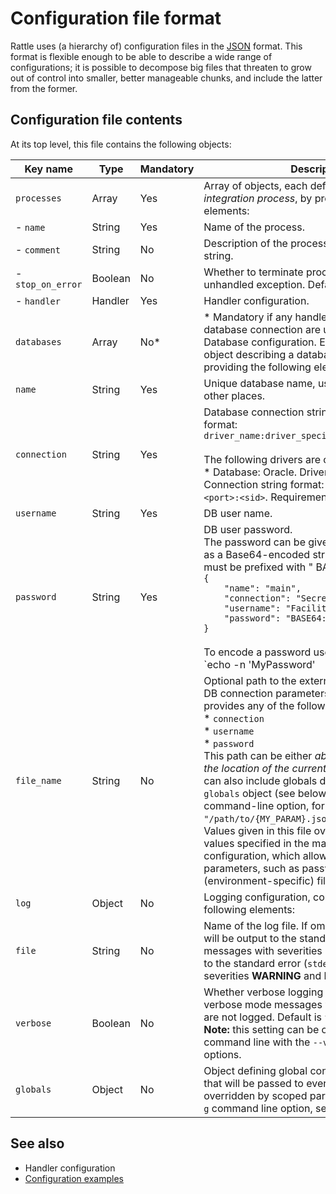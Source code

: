 # Configuration file format

Rattle uses (a hierarchy of) configuration files in the [JSON](http://www.json.org/) format. This format is flexible enough to be able to describe a wide range of configurations; it is possible to decompose big files that threaten to grow out of control into smaller, better manageable chunks, and include the latter from the former.

## Configuration file contents

At its top level, this file contains the following objects:

| Key name         | Type  | Mandatory | Description                                                                                                |
|------------------|-------|-----------|------------------------------------------------------------------------------------------------------------|
|`processes`       |Array  |    Yes    |Array of objects, each defining a certain *data integration process*, by providing the following elements:  |
|- `name`          |String |    Yes    |Name of the process.                                                                                        |
|- `comment`       |String |    No     |Description of the process. Default is empty string.                                                        |
|- `stop_on_error` |Boolean|    No     |Whether to terminate processing on an unhandled exception. Default is `true`.                               |
|- `handler`       |Handler|    Yes    |Handler configuration.                                                                                      |
|`databases`       |Array  |    No*    |* Mandatory if any handlers requiring a database connection are used.<br>Database configuration. Each element is an object describing a database connection by providing the following elements: |
|`name`            |String |    Yes    |Unique database name, used as a reference in other places.                                                  |
|`connection`      |String |    Yes    |Database connection string in the following format:<br>`driver_name:driver_specific_connection_string`<br><br>The following drivers are currently available:<br>* Database: Oracle. Driver name: `oracle`. Connection string format: `oracle:<host>:<port>:<sid>`. Requirements: cx_Oracle 5.1.3+.|
|`username`        |String |    Yes    |DB user name.                                                                                               |
|`password`        |String |    Yes    |DB user password.<br>The password can be given either in plain text or as a Base64-encoded string; in the latter case it must be prefixed with " BASE64:" , for example:<br>`{`<br>`    "name": "main",`<br>`    "connection": "Secret",`<br>`    "username": "Facility",`<br>`    "password": "BASE64:VG9wU2VjcmV0"`<br>`}`<br><br>To encode a password use the command:<br>`echo -n 'MyPassword' | base64`<br>And to decode a password the command:<br>`echo -n 'TXlQYXNzd29yZA==' | base64 -d`|
|`file_name`       |String |    No     |Optional path to the external file that contains DB connection parameters in an object that provides any of the following keys:<br>* `connection`<br>* `username`<br>* `password`<br>This path can be either *absolute* or *relative to the location of the current configuration file*. It can also include globals defined either in the `globals` object (see below) or via the `-g` command-line option, for example: `"/path/to/{MY_PARAM}.json"`.<br>Values given in this file override same-named values specified in the main DB connection configuration, which allows to store connection parameters, such as passwords, in an external (environment-specific) file.|
|`log`             |Object |    No     |Logging configuration, consisting of the following elements:                                                |
|`file`            |String |    No     |Name of the log file. If omitted, all the logging will be output to the standard output (`stdout`) for messages with severities **DEBUG** and **INFO**, and to the standard error (`stderr`) for messages with severities **WARNING** and **ERROR**.|
|`verbose`         |Boolean|    No     |Whether verbose logging must be used. In non-verbose mode messages with **DEBUG** severity are not logged. Default is `false`.<br>**Note:** this setting can be overridden on the command line with the `--verbose` / `--no-verbose` options.|
|`globals`         |Object |    No     |Object defining global configuration parameters that will be passed to every handler (but can be overridden by scoped parameters or using the `-g` command line option, see [Synopsis](index.md)).|

## See also

* Handler configuration
* [Configuration examples](configuration-examples.md)
